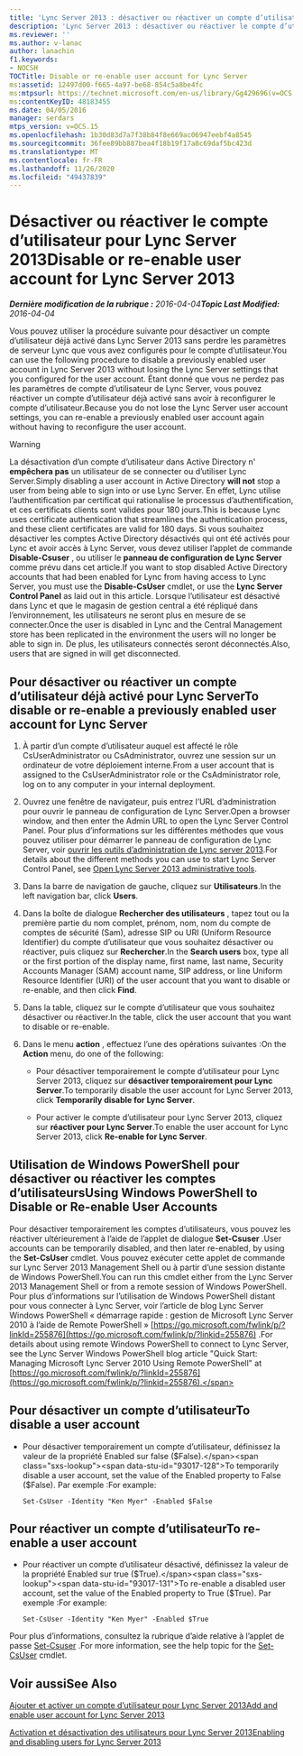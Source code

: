 ```yaml
---
title: 'Lync Server 2013 : désactiver ou réactiver un compte d’utilisateur pour Lync Server'
description: 'Lync Server 2013 : désactiver ou réactiver le compte d’utilisateur de Lync Server.'
ms.reviewer: ''
ms.author: v-lanac
author: lanachin
f1.keywords:
- NOCSH
TOCTitle: Disable or re-enable user account for Lync Server
ms:assetid: 12497d00-f665-4a97-be68-854c5a8be4fc
ms:mtpsurl: https://technet.microsoft.com/en-us/library/Gg429696(v=OCS.15)
ms:contentKeyID: 48183455
ms.date: 04/05/2016
manager: serdars
mtps_version: v=OCS.15
ms.openlocfilehash: 1b30d83d7a7f38b84f8e669ac06947eebf4a8545
ms.sourcegitcommit: 36fee89bb887bea4f18b19f17a8c69daf5bc423d
ms.translationtype: MT
ms.contentlocale: fr-FR
ms.lasthandoff: 11/26/2020
ms.locfileid: "49437839"
---
```

# <a name="disable-or-re-enable-user-account-for-lync-server-2013"></a><span data-ttu-id="93017-103">Désactiver ou réactiver le compte d’utilisateur pour Lync Server 2013</span><span class="sxs-lookup"><span data-stu-id="93017-103">Disable or re-enable user account for Lync Server 2013</span></span>

<div data-xmlns="http://www.w3.org/1999/xhtml">

<div class="topic" data-xmlns="http://www.w3.org/1999/xhtml" data-msxsl="urn:schemas-microsoft-com:xslt" data-cs="https://msdn.microsoft.com/">

<div data-asp="https://msdn2.microsoft.com/asp">



</div>

<div id="mainSection">

<div id="mainBody"><span data-ttu-id="93017-104">

<span> </span></span><span class="sxs-lookup"><span data-stu-id="93017-104">

<span> </span></span></span>

<span data-ttu-id="93017-105">_**Dernière modification de la rubrique :** 2016-04-04_</span><span class="sxs-lookup"><span data-stu-id="93017-105">_**Topic Last Modified:** 2016-04-04_</span></span>

<span data-ttu-id="93017-106">Vous pouvez utiliser la procédure suivante pour désactiver un compte d’utilisateur déjà activé dans Lync Server 2013 sans perdre les paramètres de serveur Lync que vous avez configurés pour le compte d’utilisateur.</span><span class="sxs-lookup"><span data-stu-id="93017-106">You can use the following procedure to disable a previously enabled user account in Lync Server 2013 without losing the Lync Server settings that you configured for the user account.</span></span> <span data-ttu-id="93017-107">Étant donné que vous ne perdez pas les paramètres de compte d’utilisateur de Lync Server, vous pouvez réactiver un compte d’utilisateur déjà activé sans avoir à reconfigurer le compte d’utilisateur.</span><span class="sxs-lookup"><span data-stu-id="93017-107">Because you do not lose the Lync Server user account settings, you can re-enable a previously enabled user account again without having to reconfigure the user account.</span></span>

<div>


> [!WARNING]  
> <span data-ttu-id="93017-108">La désactivation d’un compte d’utilisateur dans Active Directory n' <STRONG>empêchera pas</STRONG> un utilisateur de se connecter ou d’utiliser Lync Server.</span><span class="sxs-lookup"><span data-stu-id="93017-108">Simply disabling a user account in Active Directory <STRONG>will not</STRONG> stop a user from being able to sign into or use Lync Server.</span></span> <span data-ttu-id="93017-109">En effet, Lync utilise l’authentification par certificat qui rationalise le processus d’authentification, et ces certificats clients sont valides pour 180 jours.</span><span class="sxs-lookup"><span data-stu-id="93017-109">This is because Lync uses certificate authentication that streamlines the authentication process, and these client certificates are valid for 180 days.</span></span> <span data-ttu-id="93017-110">Si vous souhaitez désactiver les comptes Active Directory désactivés qui ont été activés pour Lync et avoir accès à Lync Server, vous devez utiliser l’applet de commande <STRONG>Disable-Csuser</STRONG> , ou utiliser le <STRONG>panneau de configuration de Lync Server</STRONG> comme prévu dans cet article.</span><span class="sxs-lookup"><span data-stu-id="93017-110">If you want to stop disabled Active Directory accounts that had been enabled for Lync from having access to Lync Server, you must use the <STRONG>Disable-CsUser</STRONG> cmdlet, or use the <STRONG>Lync Server Control Panel</STRONG> as laid out in this article.</span></span> <span data-ttu-id="93017-111">Lorsque l’utilisateur est désactivé dans Lync et que le magasin de gestion central a été répliqué dans l’environnement, les utilisateurs ne seront plus en mesure de se connecter.</span><span class="sxs-lookup"><span data-stu-id="93017-111">Once the user is disabled in Lync and the Central Management store has been replicated in the environment the users will no longer be able to sign in.</span></span> <span data-ttu-id="93017-112">De plus, les utilisateurs connectés seront déconnectés.</span><span class="sxs-lookup"><span data-stu-id="93017-112">Also, users that are signed in will get disconnected.</span></span>



</div>

<div>

## <a name="to-disable-or-re-enable-a-previously-enabled-user-account-for-lync-server"></a><span data-ttu-id="93017-113">Pour désactiver ou réactiver un compte d’utilisateur déjà activé pour Lync Server</span><span class="sxs-lookup"><span data-stu-id="93017-113">To disable or re-enable a previously enabled user account for Lync Server</span></span>

1.  <span data-ttu-id="93017-114">À partir d’un compte d’utilisateur auquel est affecté le rôle CsUserAdministrator ou CsAdministrator, ouvrez une session sur un ordinateur de votre déploiement interne.</span><span class="sxs-lookup"><span data-stu-id="93017-114">From a user account that is assigned to the CsUserAdministrator role or the CsAdministrator role, log on to any computer in your internal deployment.</span></span>

2.  <span data-ttu-id="93017-115">Ouvrez une fenêtre de navigateur, puis entrez l’URL d’administration pour ouvrir le panneau de configuration de Lync Server.</span><span class="sxs-lookup"><span data-stu-id="93017-115">Open a browser window, and then enter the Admin URL to open the Lync Server Control Panel.</span></span> <span data-ttu-id="93017-116">Pour plus d’informations sur les différentes méthodes que vous pouvez utiliser pour démarrer le panneau de configuration de Lync Server, voir [ouvrir les outils d’administration de Lync server 2013](lync-server-2013-open-lync-server-administrative-tools.md).</span><span class="sxs-lookup"><span data-stu-id="93017-116">For details about the different methods you can use to start Lync Server Control Panel, see [Open Lync Server 2013 administrative tools](lync-server-2013-open-lync-server-administrative-tools.md).</span></span>

3.  <span data-ttu-id="93017-117">Dans la barre de navigation de gauche, cliquez sur **Utilisateurs**.</span><span class="sxs-lookup"><span data-stu-id="93017-117">In the left navigation bar, click **Users**.</span></span>

4.  <span data-ttu-id="93017-118">Dans la boîte de dialogue **Rechercher des utilisateurs** , tapez tout ou la première partie du nom complet, prénom, nom, nom du compte de comptes de sécurité (Sam), adresse SIP ou URI (Uniform Resource Identifier) du compte d’utilisateur que vous souhaitez désactiver ou réactiver, puis cliquez sur **Rechercher**.</span><span class="sxs-lookup"><span data-stu-id="93017-118">In the **Search users** box, type all or the first portion of the display name, first name, last name, Security Accounts Manager (SAM) account name, SIP address, or line Uniform Resource Identifier (URI) of the user account that you want to disable or re-enable, and then click **Find**.</span></span>

5.  <span data-ttu-id="93017-119">Dans la table, cliquez sur le compte d’utilisateur que vous souhaitez désactiver ou réactiver.</span><span class="sxs-lookup"><span data-stu-id="93017-119">In the table, click the user account that you want to disable or re-enable.</span></span>

6.  <span data-ttu-id="93017-120">Dans le menu **action** , effectuez l’une des opérations suivantes :</span><span class="sxs-lookup"><span data-stu-id="93017-120">On the **Action** menu, do one of the following:</span></span>
    
      - <span data-ttu-id="93017-121">Pour désactiver temporairement le compte d’utilisateur pour Lync Server 2013, cliquez sur **désactiver temporairement pour Lync Server**.</span><span class="sxs-lookup"><span data-stu-id="93017-121">To temporarily disable the user account for Lync Server 2013, click **Temporarily disable for Lync Server**.</span></span>
    
      - <span data-ttu-id="93017-122">Pour activer le compte d’utilisateur pour Lync Server 2013, cliquez sur **réactiver pour Lync Server**.</span><span class="sxs-lookup"><span data-stu-id="93017-122">To enable the user account for Lync Server 2013, click **Re-enable for Lync Server**.</span></span>

</div>

<div>

## <a name="using-windows-powershell-to-disable-or-re-enable-user-accounts"></a><span data-ttu-id="93017-123">Utilisation de Windows PowerShell pour désactiver ou réactiver les comptes d’utilisateurs</span><span class="sxs-lookup"><span data-stu-id="93017-123">Using Windows PowerShell to Disable or Re-enable User Accounts</span></span>

<span data-ttu-id="93017-124">Pour désactiver temporairement les comptes d’utilisateurs, vous pouvez les réactiver ultérieurement à l’aide de l’applet de dialogue **Set-Csuser** .</span><span class="sxs-lookup"><span data-stu-id="93017-124">User accounts can be temporarily disabled, and then later re-enabled, by using the **Set-CsUser** cmdlet.</span></span> <span data-ttu-id="93017-125">Vous pouvez exécuter cette applet de commande sur Lync Server 2013 Management Shell ou à partir d’une session distante de Windows PowerShell.</span><span class="sxs-lookup"><span data-stu-id="93017-125">You can run this cmdlet either from the Lync Server 2013 Management Shell or from a remote session of Windows PowerShell.</span></span> <span data-ttu-id="93017-126">Pour plus d’informations sur l’utilisation de Windows PowerShell distant pour vous connecter à Lync Server, voir l’article de blog Lync Server Windows PowerShell « démarrage rapide : gestion de Microsoft Lync Server 2010 à l’aide de Remote PowerShell » [https://go.microsoft.com/fwlink/p/?linkId=255876](https://go.microsoft.com/fwlink/p/?linkid=255876) .</span><span class="sxs-lookup"><span data-stu-id="93017-126">For details about using remote Windows PowerShell to connect to Lync Server, see the Lync Server Windows PowerShell blog article "Quick Start: Managing Microsoft Lync Server 2010 Using Remote PowerShell" at [https://go.microsoft.com/fwlink/p/?linkId=255876](https://go.microsoft.com/fwlink/p/?linkid=255876).</span></span>

<div>

## <a name="to-disable-a-user-account"></a><span data-ttu-id="93017-127">Pour désactiver un compte d’utilisateur</span><span class="sxs-lookup"><span data-stu-id="93017-127">To disable a user account</span></span>

  - <span data-ttu-id="93017-128">Pour désactiver temporairement un compte d’utilisateur, définissez la valeur de la propriété Enabled sur false ($False).</span><span class="sxs-lookup"><span data-stu-id="93017-128">To temporarily disable a user account, set the value of the Enabled property to False ($False).</span></span> <span data-ttu-id="93017-129">Par exemple :</span><span class="sxs-lookup"><span data-stu-id="93017-129">For example:</span></span>
    
        Set-CsUser -Identity "Ken Myer" -Enabled $False

</div>

<div>

## <a name="to-re-enable-a-user-account"></a><span data-ttu-id="93017-130">Pour réactiver un compte d’utilisateur</span><span class="sxs-lookup"><span data-stu-id="93017-130">To re-enable a user account</span></span>

  - <span data-ttu-id="93017-131">Pour réactiver un compte d’utilisateur désactivé, définissez la valeur de la propriété Enabled sur true ($True).</span><span class="sxs-lookup"><span data-stu-id="93017-131">To re-enable a disabled user account, set the value of the Enabled property to True ($True).</span></span> <span data-ttu-id="93017-132">Par exemple :</span><span class="sxs-lookup"><span data-stu-id="93017-132">For example:</span></span>
    
        Set-CsUser -Identity "Ken Myer" -Enabled $True

</div>

<span data-ttu-id="93017-133">Pour plus d’informations, consultez la rubrique d’aide relative à l’applet de passe [Set-Csuser](https://docs.microsoft.com/powershell/module/skype/Set-CsUser) .</span><span class="sxs-lookup"><span data-stu-id="93017-133">For more information, see the help topic for the [Set-CsUser](https://docs.microsoft.com/powershell/module/skype/Set-CsUser) cmdlet.</span></span>

</div>

<div>

## <a name="see-also"></a><span data-ttu-id="93017-134">Voir aussi</span><span class="sxs-lookup"><span data-stu-id="93017-134">See Also</span></span>


[<span data-ttu-id="93017-135">Ajouter et activer un compte d’utilisateur pour Lync Server 2013</span><span class="sxs-lookup"><span data-stu-id="93017-135">Add and enable user account for Lync Server 2013</span></span>](lync-server-2013-add-and-enable-user-account-for-lync-server.md)  


[<span data-ttu-id="93017-136">Activation et désactivation des utilisateurs pour Lync Server 2013</span><span class="sxs-lookup"><span data-stu-id="93017-136">Enabling and disabling users for Lync Server 2013</span></span>](lync-server-2013-enabling-and-disabling-users-for-lync-server.md)  
  

<span data-ttu-id="93017-137"></div>

</div>

<span> </span>

</div>

</div>

</span><span class="sxs-lookup"><span data-stu-id="93017-137"></div>

</div>

<span> </span>

</div>

</div>

</span></span></div>

